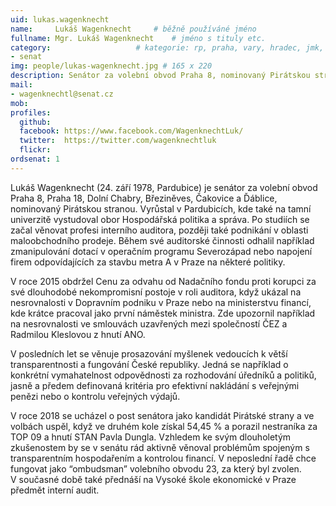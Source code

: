 ```yaml
---
uid: lukas.wagenknecht
name:     Lukáš Wagenknecht  	# běžně používáné jméno
fullname: Mgr. Lukáš Wagenknecht  	# jméno s tituly etc.
category:                 	# kategorie: rp, praha, vary, hradec, jmk, senat
- senat
img: people/lukas-wagenknecht.jpg # 165 x 220
description: Senátor za volební obvod Praha 8, nominovaný Pirátskou stranou             	# kratký popis, max 160 znaků
mail:
- wagenknechtl@senat.cz
mob:
profiles:
  github:                 
  facebook: https://www.facebook.com/WagenknechtLuk/		  
  twitter: 	https://twitter.com/wagenknechtluk	  
  flickr:		 
ordsenat: 1
---
```


Lukáš Wagenknecht (24. září 1978, Pardubice) je senátor za volební obvod Praha 8, Praha 18, Dolní Chabry, Březiněves, Čakovice a Ďáblice, nominovaný Pirátskou stranou. Vyrůstal v Pardubicích, kde také na tamní univerzitě vystudoval obor Hospodářská politika a správa. Po studiích se začal věnovat profesi interního auditora, později také podnikání v oblasti maloobchodního prodeje. Během své auditorské činnosti odhalil například zmanipulování dotací v operačním programu Severozápad nebo napojení firem odpovídajících za stavbu metra A v Praze na některé politiky.
 
V roce 2015 obdržel Cenu za odvahu od Nadačního fondu proti korupci za své dlouhodobé nekompromisní postoje v roli auditora, když ukázal na nesrovnalosti v Dopravním podniku v Praze nebo na ministerstvu financí, kde krátce pracoval jako první náměstek ministra. Zde upozornil například na nesrovnalosti ve smlouvách uzavřených mezi společností ČEZ a Radmilou Kleslovou z hnutí ANO. 
 
V posledních let se věnuje prosazování myšlenek vedoucích k větší transparentnosti a fungování České republiky. Jedná se například o konkrétní vymahatelnost odpovědnosti za rozhodování úředníků a politiků, jasně a předem definovaná kritéria pro efektivní nakládání s veřejnými penězi nebo o kontrolu veřejných výdajů. 
 
V roce 2018 se ucházel o post senátora jako kandidát Pirátské strany a ve volbách uspěl, když ve druhém kole získal 54,45 % a porazil nestraníka za TOP 09 a hnutí STAN Pavla Dungla. Vzhledem ke svým dlouholetým zkušenostem by se v senátu rád aktivně věnoval problémům spojeným s transparentním hospodařením a kontrolou financí. V neposlední řadě chce fungovat jako “ombudsman” volebního obvodu 23, za který byl zvolen. V současné době také přednáší na Vysoké škole ekonomické v Praze předmět interní audit.
